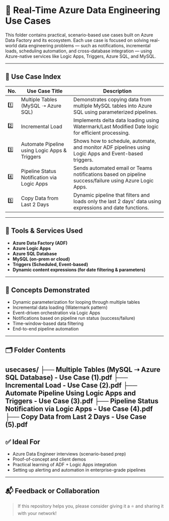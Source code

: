 # 📁 Real-Time Azure Data Engineering Use Cases

This folder contains practical, scenario-based use cases built on Azure Data Factory and its ecosystem. Each use case is focused on solving real-world data engineering problems — such as notifications, incremental loads, scheduling automation, and cross-database integration — using Azure-native services like Logic Apps, Triggers, Azure SQL, and MySQL.

---

## 📌 Use Case Index

| No. | Use Case Title | Description |
|-----|----------------|-------------|
| 1️⃣ | Multiple Tables (MySQL ➝ Azure SQL) | Demonstrates copying data from multiple MySQL tables into Azure SQL using parameterized pipelines. |
| 2️⃣ | Incremental Load | Implements delta data loading using Watermark/Last Modified Date logic for efficient processing. |
| 3️⃣ | Automate Pipeline using Logic Apps & Triggers | Shows how to schedule, automate, and monitor ADF pipelines using Logic Apps and Event-based triggers. |
| 4️⃣ | Pipeline Status Notification via Logic Apps | Sends automated email or Teams notifications based on pipeline success/failure using Azure Logic Apps. |
| 5️⃣ | Copy Data from Last 2 Days | Dynamic pipeline that filters and loads only the last 2 days' data using expressions and date functions. |

---

## 🔧 Tools & Services Used

- **Azure Data Factory (ADF)**
- **Azure Logic Apps**
- **Azure SQL Database**
- **MySQL (on-prem or cloud)**
- **Triggers (Scheduled, Event-based)**
- **Dynamic content expressions (for date filtering & parameters)**

---

## 🧠 Concepts Demonstrated

- Dynamic parameterization for looping through multiple tables
- Incremental data loading (Watermark pattern)
- Event-driven orchestration via Logic Apps
- Notifications based on pipeline run status (success/failure)
- Time-window-based data filtering
- End-to-end pipeline automation

---

## 🗂 Folder Contents

usecases/
├── Multiple Tables (MySQL ➝ Azure SQL Database) - Use Case (1).pdf
├── Incremental Load - Use Case (2).pdf
├── Automate Pipeline Using Logic Apps and Triggers - Use Case (3).pdf
├── Pipeline Status Notification via Logic Apps - Use Case (4).pdf
├── Copy Data from Last 2 Days - Use Case (5).pdf
---

## ✅ Ideal For

- Azure Data Engineer interviews (scenario-based prep)
- Proof-of-concept and client demos
- Practical learning of ADF + Logic Apps integration
- Setting up alerting and automation in enterprise-grade pipelines

---

## 📬 Feedback or Collaboration


> If this repository helps you, please consider giving it a ⭐️ and sharing it with your network!

